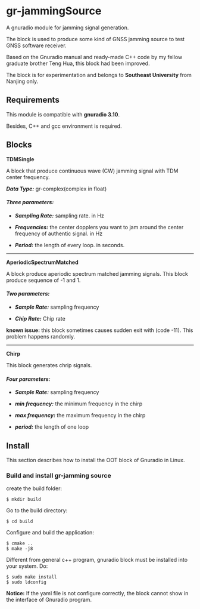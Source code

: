 # gr-jammingSource

A gnuradio module for jamming signal generation.

The block is used to produce some kind of GNSS jamming source to test GNSS software receiver.

Based on the Gnuradio manual and ready-made C++ code by my fellow graduate brother Teng Hua, this block had been improved.

The block is for experimentation and belongs to **Southeast University** from Nanjing only.


## Requirements

This module is compatible with **gnuradio 3.10**.

Besides, C++ and gcc environment is required.

## Blocks

**TDMSingle**

A block that produce continuous wave (CW) jamming signal with TDM center frequency. 

***Data Type:*** gr-complex(complex in float)

#### ***Three parameters:***

- ***Sampling Rate:*** sampling rate. in Hz

- ***Frequencies:*** the center dopplers you want to jam around the center frequency of authentic signal. in Hz

- ***Period:*** the length of every loop. in seconds.

***

**AperiodicSpectrumMatched**

A block produce aperiodic spectrum matched jamming signals. This block produce sequence of -1 and 1.

#### ***Two parameters:***

- ***Sample Rate:*** sampling frequency

- ***Chip Rate:*** Chip rate

**known issue:** this block sometimes causes sudden exit with (code -11). This problem happens randomly. 
***
**Chirp**

This block generates chrip signals.

#### ***Four parameters:***

- ***Sample Rate:*** sampling frequency

- ***min frequency:*** the minimum frequency in the chirp

- ***max frequency:*** the maximum frequency in the chirp

- ***period:*** the length of one loop

## Install
This section describes how to install the OOT block of Gnuradio  in Linux.

### Build and install gr-jamming source

create the build folder:
```
$ mkdir build
```
Go to the build directory:

```
$ cd build
```

Configure and build the application:

```
$ cmake ..
$ make -j8
```

Different from general c++ program, gnuradio block must be installed into your system.
Do:
```
$ sudo make install
$ sudo ldconfig
```

**Notice:** If the yaml file is not configure correctly, the block cannot show in the interface of Gnuradio program.